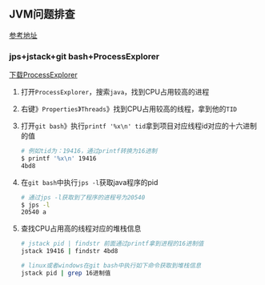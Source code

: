 ## JVM问题排查

[参考地址](https://www.cnblogs.com/looyee/articles/11101606.html)

### jps+jstack+git bash+ProcessExplorer

[下载ProcessExplorer](https://learn.microsoft.com/en-us/sysinternals/downloads/process-explorer#download)



1. 打开`ProcessExplorer`，搜索`java`，找到CPU占用较高的进程

2. 右键》`Properties`》`Threads`》找到CPU占用较高的线程，拿到他的`TID`

3. 打开`git bash`》执行`printf '%x\n' tid`拿到项目对应线程id对应的十六进制的值

   ```sh
   # 例如tid为：19416，通过printf转换为16进制
   $ printf '%x\n' 19416
   4bd8
   ```

4. 在`git bash`中执行`jps -l`获取java程序的pid

   ```sh
   # 通过jps -l获取到了程序的进程号为20540
   $ jps -l
   20540 a
   ```

5. 查找CPU占用高的线程对应的堆栈信息

   ```sh
   # jstack pid | findstr 前面通过printf拿到进程的16进制值
   jstack 19416 | findstr 4bd8
   
   # linux或者windows在git bash中执行如下命令获取到堆栈信息
   jstack pid | grep 16进制值
   ```

   
